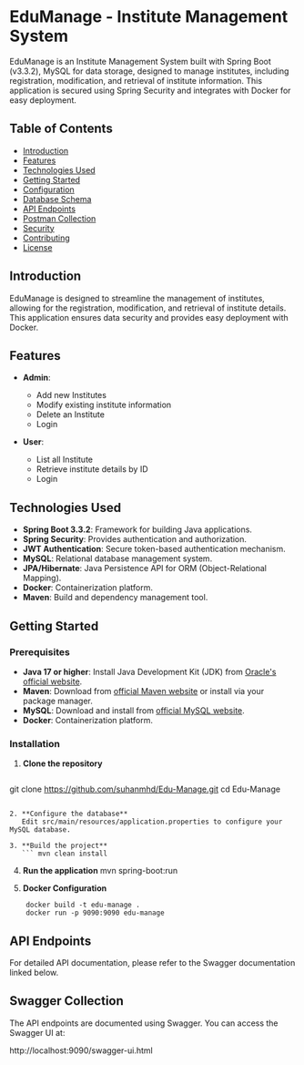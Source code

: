 # EduManage - Institute Management System
EduManage is an Institute Management System built with Spring Boot (v3.3.2), MySQL for data storage, designed to manage institutes, including registration, modification, and retrieval of institute information. This application is secured using Spring Security and integrates with Docker for easy deployment.
## Table of Contents

- [Introduction](#introduction)
- [Features](#features)
- [Technologies Used](#TechnologiesUsed)
- [Getting Started](#getting-started)
- [Configuration](#Installation)
- [Database Schema](#Installation)
- [API Endpoints](#APIEndpoints)
- [Postman Collection](#PostmanCollection)
- [Security](#security)
- [Contributing](#contributing)
- [License](#license)

## Introduction

EduManage is designed to streamline the management of institutes, allowing for the registration, modification, and retrieval of institute details. This application ensures data security and provides easy deployment with Docker.

## Features

- **Admin**:
  - Add new Institutes
  - Modify existing institute information
  - Delete an Institute
  - Login

- **User**:
  - List all Institute
  - Retrieve institute details by ID
  - Login

## Technologies Used

- **Spring Boot 3.3.2**: Framework for building Java applications.
- **Spring Security**: Provides authentication and authorization.
- **JWT Authentication**: Secure token-based authentication mechanism.
- **MySQL**: Relational database management system.
- **JPA/Hibernate**: Java Persistence API for ORM (Object-Relational Mapping).
- **Docker**:  Containerization platform.
- **Maven**: Build and dependency management tool.

## Getting Started

### Prerequisites

- **Java 17 or higher**: Install Java Development Kit (JDK) from [Oracle's official website](https://www.oracle.com/java/technologies/javase-jdk17-downloads.html).
- **Maven**: Download from [official Maven website](https://maven.apache.org/download.cgi) or install via your package manager.
- **MySQL**: Download and install from [official MySQL website](https://dev.mysql.com/downloads/).
- **Docker**: Containerization platform.

### Installation

1. **Clone the repository**

   ```bash
  git clone https://github.com/suhanmhd/Edu-Manage.git
  cd Edu-Manage
 ```

2. **Configure the database**
    Edit src/main/resources/application.properties to configure your MySQL database.
   
3. **Build the project**
    ``` mvn clean install
   ```
4. **Run the application**
     mvn spring-boot:run

5. **Docker Configuration**
```
    docker build -t edu-manage .
    docker run -p 9090:9090 edu-manage
   ```  

## API Endpoints
For detailed API documentation, please refer to the Swagger documentation linked below.

## Swagger Collection
The API endpoints are documented using Swagger. You can access the Swagger UI at:

  http://localhost:9090/swagger-ui.html
  




    

